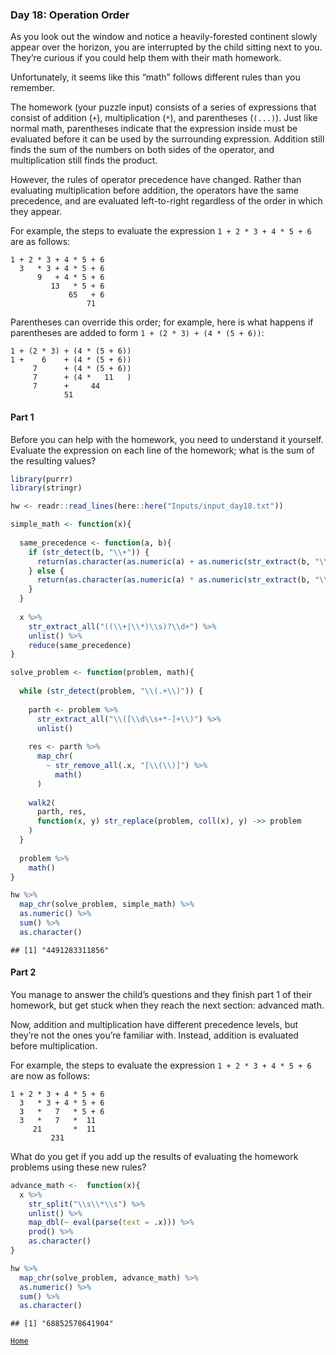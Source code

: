 ### Day 18: Operation Order

As you look out the window and notice a heavily-forested continent
slowly appear over the horizon, you are interrupted by the child sitting
next to you. They’re curious if you could help them with their math
homework.

Unfortunately, it seems like this “math” follows different rules than
you remember.

The homework (your puzzle input) consists of a series of expressions
that consist of addition (`+`), multiplication (`*`), and parentheses
(`(...)`). Just like normal math, parentheses indicate that the
expression inside must be evaluated before it can be used by the
surrounding expression. Addition still finds the sum of the numbers on
both sides of the operator, and multiplication still finds the product.

However, the rules of operator precedence have changed. Rather than
evaluating multiplication before addition, the operators have the same
precedence, and are evaluated left-to-right regardless of the order in
which they appear.

For example, the steps to evaluate the expression
`1 + 2 * 3 + 4 * 5 + 6` are as follows:

    1 + 2 * 3 + 4 * 5 + 6
      3   * 3 + 4 * 5 + 6
          9   + 4 * 5 + 6
             13   * 5 + 6
                 65   + 6
                     71

Parentheses can override this order; for example, here is what happens
if parentheses are added to form `1 + (2 * 3) + (4 * (5 + 6))`:

    1 + (2 * 3) + (4 * (5 + 6))
    1 +    6    + (4 * (5 + 6))
         7      + (4 * (5 + 6))
         7      + (4 *   11   )
         7      +     44
                51

#### Part 1

Before you can help with the homework, you need to understand it
yourself. Evaluate the expression on each line of the homework; what is
the sum of the resulting values?

``` r
library(purrr)
library(stringr)

hw <- readr::read_lines(here::here("Inputs/input_day18.txt"))

simple_math <- function(x){
  
  same_precedence <- function(a, b){
    if (str_detect(b, "\\+")) {
      return(as.character(as.numeric(a) + as.numeric(str_extract(b, "\\d+"))))
    } else {
      return(as.character(as.numeric(a) * as.numeric(str_extract(b, "\\d+"))))
    } 
  }
  
  x %>% 
    str_extract_all("((\\+|\\*)\\s)?\\d+") %>% 
    unlist() %>% 
    reduce(same_precedence)
}

solve_problem <- function(problem, math){
  
  while (str_detect(problem, "\\(.+\\)")) {
    
    parth <- problem %>% 
      str_extract_all("\\([\\d\\s+*-]+\\)") %>% 
      unlist()
    
    res <- parth %>% 
      map_chr(
        ~ str_remove_all(.x, "[\\(\\)]") %>% 
          math()
      )
    
    walk2(
      parth, res,
      function(x, y) str_replace(problem, coll(x), y) ->> problem
    )
  }
  
  problem %>% 
    math()
}

hw %>% 
  map_chr(solve_problem, simple_math) %>% 
  as.numeric() %>% 
  sum() %>% 
  as.character()
```

    ## [1] "4491283311856"

#### Part 2

You manage to answer the child’s questions and they finish part 1 of
their homework, but get stuck when they reach the next section: advanced
math.

Now, addition and multiplication have different precedence levels, but
they’re not the ones you’re familiar with. Instead, addition is
evaluated before multiplication.

For example, the steps to evaluate the expression
`1 + 2 * 3 + 4 * 5 + 6` are now as follows:

    1 + 2 * 3 + 4 * 5 + 6
      3   * 3 + 4 * 5 + 6
      3   *   7   * 5 + 6
      3   *   7   *  11
         21       *  11
             231

What do you get if you add up the results of evaluating the homework
problems using these new rules?

``` r
advance_math <-  function(x){
  x %>% 
    str_split("\\s\\*\\s") %>% 
    unlist() %>% 
    map_dbl(~ eval(parse(text = .x))) %>%
    prod() %>% 
    as.character()
}

hw %>% 
  map_chr(solve_problem, advance_math) %>% 
  as.numeric() %>% 
  sum() %>% 
  as.character()
```

    ## [1] "68852578641904"

[`Home`](https://github.com/mnaR99/AdventOfCode2020)

